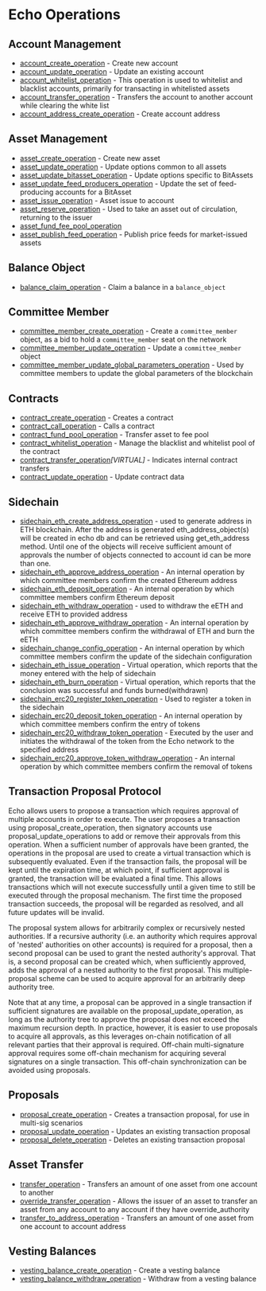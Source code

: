 # Echo Operations

## Account Management

* [account_create_operation](account-management.md#account_create_operation) - Create new account
* [account_update_operation](account-management.md#account_update_operation) - Update an existing account
* [account_whitelist_operation](account-management.md#account_whitelist_operation) - This operation is used to whitelist and blacklist accounts, primarily for transacting in whitelisted assets
* [account_transfer_operation](account-management.md#account_transfer_operation) - Transfers the account to another account while clearing the white list
* [account_address_create_operation](account-management.md#account_address_create_operation) - Create account address

## Asset Management

* [asset_create_operation](asset-management.md#asset_create_operation) - Create new asset
* [asset_update_operation](asset-management.md#asset_update_operation) - Update options common to all assets
* [asset_update_bitasset_operation](asset-management.md#asset_update_bitasset_operation) - Update options specific to BitAssets
* [asset_update_feed_producers_operation](asset-management.md#asset_update_feed_producers_operation) - Update the set of feed-producing accounts for a BitAsset
* [asset_issue_operation](asset-management.md#asset_issue_operation) - Asset issue to account
* [asset_reserve_operation](asset-management.md#asset_reserve_operation) - Used to take an asset out of circulation, returning to the issuer
* [asset_fund_fee_pool_operation](asset-management.md#asset_fund_fee_pool_operation)
* [asset_publish_feed_operation](asset-management.md#asset_publish_feed_operation) - Publish price feeds for market-issued assets

## Balance Object

* [balance_claim_operation](balance-object.md#balance_claim_operation) - Claim a balance in a `balance_object`

## Committee Member

* [committee_member_create_operation](committee-member.md#committee_member_create_operation) - Create a `committee_member` object, as a bid to hold a `committee_member` seat on the network
* [committee_member_update_operation](committee-member.md#committee_member_update_operation) - Update a `committee_member` object
* [committee_member_update_global_parameters_operation](committee-member.md#committee_member_update_global_parameters_operation) - Used by committee members to update the global parameters of the blockchain

## Contracts

* [contract_create_operation](contracts.md#contract_create_operation) - Creates a contract
* [contract_call_operation](contracts.md#contract_call_operation) - Calls a contract
* [contract_fund_pool_operation](contracts.md#contract_fund_pool_operation) - Transfer asset to fee pool
* [contract_whitelist_operation](contracts.md#contract_whitelist_operation) - Manage the blacklist and whitelist pool of the contract
* [contract_transfer_operation](contracts.md#contract_transfer_operation)*[VIRTUAL]* - Indicates internal contract transfers
* [contract_update_operation](contracts.md#contract_update_operation) - Update contract data

## Sidechain

* [sidechain_eth_create_address_operation](contracts.md#sidechain_eth_create_address_operation) - used to generate address in ETH blockchain. After the address is generated eth_address_object(s) will be created in echo db and can be retrieved using get_eth_address method. Until one of the objects will receive sufficient amount of approvals the number of objects connected to account id can be more than one.
* [sidechain_eth_approve_address_operation](contracts.md#sidechain_eth_approve_address_operation) - An internal operation by which committee members confirm the created  Ethereum address
* [sidechain_eth_deposit_operation](contracts.md#sidechain_eth_deposit_operation) - An internal operation by which committee members confirm Ethereum deposit
* [sidechain_eth_withdraw_operation](contracts.md#sidechain_eth_withdraw_operation) - used to withdraw the eETH and receive ETH to provided address
* [sidechain_eth_approve_withdraw_operation](contracts.md#sidechain_eth_approve_withdraw_operation) - An internal operation by which committee members confirm the withdrawal of ETH and burn the eETH
* [sidechain_change_config_operation](contracts.md#sidechain_change_config_operation) - An internal operation by which committee members confirm the update of the sidechain configuration
* [sidechain_eth_issue_operation](contracts.md#sidechain_eth_issue_operation) - Virtual operation, which reports that the money entered with the help of sidechain
* [sidechain_eth_burn_operation](contracts.md#sidechain_eth_burn_operation) - Virtual operation, which reports that the conclusion was successful and funds burned(withdrawn)
* [sidechain_erc20_register_token_operation](contracts.md#sidechain_erc20_register_token_operation) - Used to register a token in the sidechain
* [sidechain_erc20_deposit_token_operation](contracts.md#sidechain_erc20_deposit_token_operation) - An internal operation by which committee members confirm the entry of tokens
* [sidechain_erc20_withdraw_token_operation](contracts.md#sidechain_erc20_withdraw_token_operation) - Executed by the user and initiates the withdrawal of the token from the Echo network to the specified address
* [sidechain_erc20_approve_token_withdraw_operation](contracts.md#sidechain_erc20_approve_token_withdraw_operation) - An internal operation by which committee members confirm the removal of tokens

## Transaction Proposal Protocol

Echo allows users to propose a transaction which requires approval of multiple accounts in order to execute.
The user proposes a transaction using proposal_create_operation, then signatory accounts use
proposal_update_operations to add or remove their approvals from this operation. When a sufficient number of
approvals have been granted, the operations in the proposal are used to create a virtual transaction which is
subsequently evaluated. Even if the transaction fails, the proposal will be kept until the expiration time, at
which point, if sufficient approval is granted, the transaction will be evaluated a final time. This allows
transactions which will not execute successfully until a given time to still be executed through the proposal
mechanism. The first time the proposed transaction succeeds, the proposal will be regarded as resolved, and all
future updates will be invalid.

The proposal system allows for arbitrarily complex or recursively nested authorities. If a recursive authority
(i.e. an authority which requires approval of 'nested' authorities on other accounts) is required for a
proposal, then a second proposal can be used to grant the nested authority's approval. That is, a second
proposal can be created which, when sufficiently approved, adds the approval of a nested authority to the first
proposal. This multiple-proposal scheme can be used to acquire approval for an arbitrarily deep authority tree.

Note that at any time, a proposal can be approved in a single transaction if sufficient signatures are available
on the proposal_update_operation, as long as the authority tree to approve the proposal does not exceed the
maximum recursion depth. In practice, however, it is easier to use proposals to acquire all approvals, as this
leverages on-chain notification of all relevant parties that their approval is required. Off-chain
multi-signature approval requires some off-chain mechanism for acquiring several signatures on a single
transaction. This off-chain synchronization can be avoided using proposals.

## Proposals

* [proposal_create_operation](proposals.md#proposal_create_operation) - Creates a transaction proposal, for use in multi-sig scenarios
* [proposal_update_operation](proposals.md#proposal_update_operation) - Updates an existing transaction proposal
* [proposal_delete_operation](proposals.md#proposal_delete_operation) - Deletes an existing transaction proposal

## Asset Transfer

* [transfer_operation](asset-transfer.md#transfer_operation) - Transfers an amount of one asset from one account to another
* [override_transfer_operation](asset-transfer.md#override_transfer_operation) - Allows the issuer of an asset to transfer an asset from any account to any account if they have override_authority
* [transfer_to_address_operation](asset-transfer.md#transfer_to_address_operation) - Transfers an amount of one asset from one account to account address

## Vesting Balances

* [vesting_balance_create_operation](vesting-balances.md#vesting_balance_create_operation) - Create a vesting balance
* [vesting_balance_withdraw_operation](vesting-balances.md#vesting_balance_withdraw_operation) - Withdraw from a vesting balance
